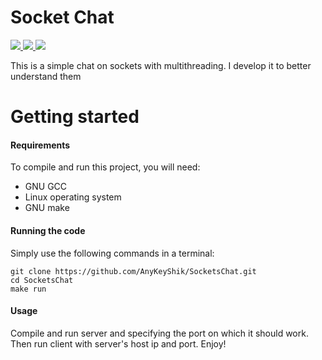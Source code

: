# Socket Chat


<a href="https://github.com/AnyKeyShik/SocketsChat/blob/master/LICENSE">
<img src ="https://img.shields.io/github/license/AnyKeyShik/SocketsChat.svg" />
</a>
<a href="https://github.com/AnyKeyShik/SocketsChat/stargazers">
<img src ="https://img.shields.io/github/stars/AnyKeyShik/SocketsChat.svg" />
</a>
<a href="https://github.com/AnyKeyShik/SocketsChat/network">
<img src ="https://img.shields.io/github/forks/AnyKeyShik/SocketsChat.svg" />
</a>

This is a simple chat on sockets with multithreading. I develop it to better understand them

# Getting started

#### Requirements

To compile and run this project, you will need:
* GNU GCC
* Linux operating system
* GNU make

#### Running the code

Simply use the following commands in a terminal:
```
git clone https://github.com/AnyKeyShik/SocketsChat.git
cd SocketsChat
make run
```

#### Usage
Compile and run server and specifying the port on which it should work. Then run client with server's host ip and port. Enjoy!
